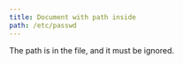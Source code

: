 ```yaml
---
title: Document with path inside
path: /etc/passwd
---
```

The path is in the file, and it must be ignored.
